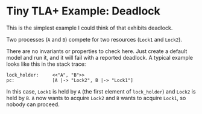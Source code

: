 
# Tiny TLA+ Example:  Deadlock

This is the simplest example I could think of that exhibits deadlock.

Two processes (`A` and `B`) compete for two resources (`Lock1` and `Lock2`).

There are no invariants or properties to check here.  Just create a default model and run it, and it will fail with a reported deadlock.  A typical example looks like this in the stack trace:


```
lock_holder:     <<"A", "B">>
pc:              [A |-> "Lock2", B |-> "Lock1"]
```

In this case, `Lock1` is held by `A` (the first element of `lock_holder`) and `Lock2` is held by `B`.  `A` now wants to acquire `Lock2` and `B` wants to acquire `Lock1`, so nobody can proceed.


